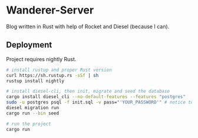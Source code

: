 # Wanderer-Server

Blog written in Rust with help of Rocket and Diesel (because I can).

## Deployment

Project requires nightly Rust.

```bash
# install rustup and proper Rust version
curl https://sh.rustup.rs -sSf | sh
rustup install nightly

# install diesel-cli, then init, migrate and seed the database
cargo install diesel_cli --no-default-features --features "postgres"
sudo -u postgres psql -f init.sql -v pass="'YOUR_PASSWORD'" # notice two quotes
diesel migration run
cargo run --bin seed

# run the project
cargo run
```
